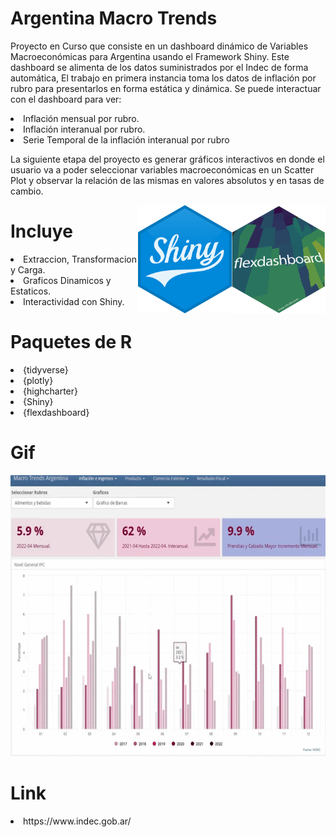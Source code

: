 # Argentina Macro Trends


Proyecto en Curso que consiste en un dashboard dinámico de Variables Macroeconómicas para Argentina usando el Framework Shiny. Este dashboard se alimenta de los datos suministrados por el Indec de forma automática,
El trabajo en primera instancia toma los datos de inflación por rubro para presentarlos en forma estática y dinámica. Se puede interactuar con el dashboard para ver:

<ui>

<li>
Inflación mensual por rubro.
</li>

<li>
Inflación interanual por rubro.
</li>

<li>
Serie Temporal de la inflación interanual por rubro
</li>

</ui>

La siguiente etapa del proyecto es generar gráficos interactivos en donde el usuario va a poder seleccionar variables macroeconómicas en un Scatter Plot y observar la relación de las mismas en valores absolutos y en tasas de cambio.


<p>
<a href="https://pkgs.rstudio.com/flexdashboard/" rel="nofollow"><img src="https://raw.githubusercontent.com/rstudio/hex-stickers/master/PNG/flexdashboard.png" align="right" width="150" style="max-width: 100%;"></a>
<a href="https://shiny.rstudio.com/" rel="nofollow"><img src="https://raw.githubusercontent.com/rstudio/hex-stickers/master/PNG/shiny.png" align="right" width="150" style="max-width: 100%;"></a>
</p>



# Incluye

<ui>

<li>
Extraccion, Transformacion y Carga.
</li>

<li>
Graficos Dinamicos y Estaticos.
</li>

<li>
Interactividad con Shiny.
</li>


</ui>




# Paquetes de R

<ui>

<li>
{tidyverse}
</li>

<li>
{plotly}
</li>

<li>
{highcharter}
</li>

<li>
{Shiny}
</li>

<li>
{flexdashboard}
</li>

</ui>

# Gif

<p align="center">
  <img 
    width="650"
    height="450"
    src="Img/shinyarg.gif"
  >
</p>





# Link

<ui>

<li>
https://www.indec.gob.ar/
</li>


</ui>



